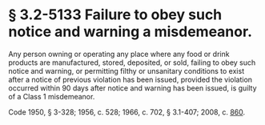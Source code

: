 # § 3.2-5133 Failure to obey such notice and warning a misdemeanor.

<p>Any person owning or operating any place where any food or drink products are manufactured, stored, deposited, or sold, failing to obey such notice and warning, or permitting filthy or unsanitary conditions to exist after a notice of previous violation has been issued, provided the violation occurred within 90 days after notice and warning has been issued, is guilty of a Class 1 misdemeanor.</p><p>Code 1950, § 3-328; 1956, c. 528; 1966, c. 702, § 3.1-407; 2008, c. <a href='http://lis.virginia.gov/cgi-bin/legp604.exe?081+ful+CHAP0860'>860</a>.</p>